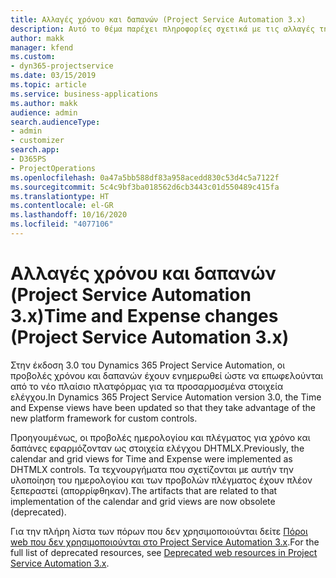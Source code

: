 ```yaml
---
title: Αλλαγές χρόνου και δαπανών (Project Service Automation 3.x)
description: Αυτό το θέμα παρέχει πληροφορίες σχετικά με τις αλλαγές της λύσης για τον χρόνο και τις δαπάνες.
author: makk
manager: kfend
ms.custom:
- dyn365-projectservice
ms.date: 03/15/2019
ms.topic: article
ms.service: business-applications
ms.author: makk
audience: admin
search.audienceType:
- admin
- customizer
search.app:
- D365PS
- ProjectOperations
ms.openlocfilehash: 0a47a5bb588df83a958acedd830c53d4c5a7122f
ms.sourcegitcommit: 5c4c9bf3ba018562d6cb3443c01d550489c415fa
ms.translationtype: HT
ms.contentlocale: el-GR
ms.lasthandoff: 10/16/2020
ms.locfileid: "4077106"
---
```

# <a name="time-and-expense-changes-project-service-automation-3x"></a><span data-ttu-id="5849f-103">Αλλαγές χρόνου και δαπανών (Project Service Automation 3.x)</span><span class="sxs-lookup"><span data-stu-id="5849f-103">Time and Expense changes (Project Service Automation 3.x)</span></span>

<span data-ttu-id="5849f-104">Στην έκδοση 3.0 του Dynamics 365 Project Service Automation, οι προβολές χρόνου και δαπανών έχουν ενημερωθεί ώστε να επωφελούνται από το νέο πλαίσιο πλατφόρμας για τα προσαρμοσμένα στοιχεία ελέγχου.</span><span class="sxs-lookup"><span data-stu-id="5849f-104">In Dynamics 365 Project Service Automation version 3.0, the Time and Expense views have been updated so that they take advantage of the new platform framework for custom controls.</span></span>

<span data-ttu-id="5849f-105">Προηγουμένως, οι προβολές ημερολογίου και πλέγματος για χρόνο και δαπάνες εφαρμόζονταν ως στοιχεία ελέγχου DHTMLX.</span><span class="sxs-lookup"><span data-stu-id="5849f-105">Previously, the calendar and grid views for Time and Expense were implemented as DHTMLX controls.</span></span> <span data-ttu-id="5849f-106">Τα τεχνουργήματα που σχετίζονται με αυτήν την υλοποίηση του ημερολογίου και των προβολών πλέγματος έχουν πλέον ξεπεραστεί (απορρίφθηκαν).</span><span class="sxs-lookup"><span data-stu-id="5849f-106">The artifacts that are related to that implementation of the calendar and grid views are now obsolete (deprecated).</span></span>

<span data-ttu-id="5849f-107">Για την πλήρη λίστα των πόρων που δεν χρησιμοποιούνται δείτε [Πόροι web που δεν χρησιμοποιούνται στο Project Service Automation 3.x](web-resources-deprecated-v3.x.md).</span><span class="sxs-lookup"><span data-stu-id="5849f-107">For the full list of deprecated resources, see [Deprecated web resources in Project Service Automation 3.x](web-resources-deprecated-v3.x.md).</span></span>
